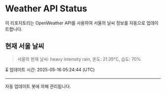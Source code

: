 
# Weather API Status

이 리포지토리는 OpenWeather API를 사용하여 서울의 날씨 정보를 자동으로 업데이트합니다.

## 현재 서울 날씨
> 서울의 현재 날씨: heavy intensity rain, 온도: 21.35°C, 습도: 70%

⏳ 업데이트 시간: 2025-05-16 05:24:44 (UTC)

---
자동 업데이트 봇에 의해 관리됩니다.
